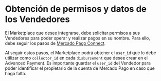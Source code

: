 # Obtención de permisos y datos de los Vendedores

El Marketplace que desee integrarse, debe solicitar permisos a sus Vendedores para poder operar y realizar pagos en su nombre. Para ello, debe seguir los pasos de [Mercado Pago Connect](https://www.mercadopago.com.ar/developers/es/guides/marketplace/api/create-marketplace).

Al seguir estos pasos, el Marketplace podrá obtener el `user_id` que lo debe utilizar como `collector_id` en cada `disbursement` que desee crear en el Advanced Payment. Es importante guardar el `user_id` del Vendedor para poder identificar el propietario de la cuenta de Mercado Pago en caso que haga falta.